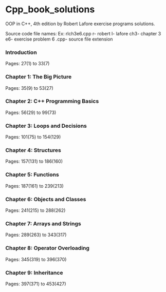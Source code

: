 # Cpp_book_solutions
OOP in C++, 4th edition by Robert Lafore exercise programs solutions.

Source code file names: 
Ex: rlch3e6.cpp
r- robert
l- lafore
ch3- chapter 3
e6- exercise problem 6
.cpp- source file extension

### Introduction
Pages: 27(1) to 33(7)

### Chapter 1: The Big Picture
Pages: 35(9) to 53(27)

### Chapter 2: C++ Programming Basics
Pages: 56(29) to 99(73)

### Chapter 3: Loops and Decisions
Pages: 101(75) to 154(129)

### Chapter 4: Structures
Pages: 157(131) to 186(160)

### Chapter 5: Functions
Pages: 187(161) to 239(213)

### Chapter 6: Objects and Classes
Pages: 241(215) to 288(262)

### Chapter 7: Arrays and Strings
Pages: 289(263) to 343(317)

### Chapter 8: Operator Overloading
Pages: 345(319) to 396(370)

### Chapter 9: Inheritance
Pages: 397(371) to 453(427)

